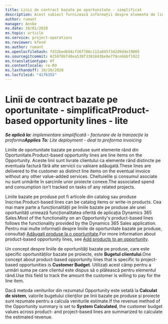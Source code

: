 ```yaml
---
title: Linii de contract bazate pe oportunitate - simplificat
description: Acest subiect furnizează informații despre elemente de linie de oportunitate pe bază de proiect în Project Operations.
author: rumant
manager: Annbe
ms.date: 10/01/2020
ms.topic: article
ms.service: project-operations
ms.reviewer: kfend
ms.author: rumant
ms.openlocfilehash: fd32bedb94cf36f706c112a845f342d9dde19805
ms.sourcegitcommit: 625878bf48ea530f3381843be0e778cebbbf1922
ms.translationtype: HT
ms.contentlocale: ro-RO
ms.lasthandoff: 10/30/2020
ms.locfileid: "4176355"
---
```

# <a name="product-based-opportunity-lines---lite"></a><span data-ttu-id="e5a04-103">Linii de contract bazate pe oportunitate - simplificat</span><span class="sxs-lookup"><span data-stu-id="e5a04-103">Product-based opportunity lines - lite</span></span>

<span data-ttu-id="e5a04-104">_**Se aplică la:** implementare simplificată - facturare de la tranzacție la proforma_</span><span class="sxs-lookup"><span data-stu-id="e5a04-104">_**Applies To:** Lite deployment - deal to proforma invoicing_</span></span>

<span data-ttu-id="e5a04-105">Liniile de oportunitate bazate pe produse sunt elemente rând din Oportunitate.</span><span class="sxs-lookup"><span data-stu-id="e5a04-105">Product-based opportunity lines are line items on the Opportunity.</span></span> <span data-ttu-id="e5a04-106">Aceste linii sunt livrate clientului ca elemente rând distincte pe eventuala factură fără alte servicii cu valoare adăugată.</span><span class="sxs-lookup"><span data-stu-id="e5a04-106">These lines are delivered to the customer as distinct line items on the eventual invoice without any other value-added services.</span></span> <span data-ttu-id="e5a04-107">Cheltuielile și consumul asociate nu sunt urmărite în sarcinile unor proiecte conexe.</span><span class="sxs-lookup"><span data-stu-id="e5a04-107">The associated spend and consumption isn't tracked on tasks of any related projects.</span></span>

<span data-ttu-id="e5a04-108">Liniile bazate pe produse pot fi articole din catalog sau produse înscrise.</span><span class="sxs-lookup"><span data-stu-id="e5a04-108">Product-based lines can be catalog items or write-in products.</span></span> <span data-ttu-id="e5a04-109">Cea mai mare parte a funcționalității pe liniile bazate pe produse ale unei oportunități urmează funcționalitatea oferită de aplicația Dynamics 365 Sales.</span><span class="sxs-lookup"><span data-stu-id="e5a04-109">Most of the functionality on an Opportunity's product-based lines follows the functionality provided by the Dynamics 365 Sales application.</span></span> <span data-ttu-id="e5a04-110">Pentru mai multe informații despre liniile de oportunitate bazate pe produse, consultați [Adăugați produse la o oportunitate](https://docs.microsoft.com/dynamics365/sales-enterprise/add-products-opportunity).</span><span class="sxs-lookup"><span data-stu-id="e5a04-110">For more information about product-based opportunity lines, see [Add products to an opportunity](https://docs.microsoft.com/dynamics365/sales-enterprise/add-products-opportunity).</span></span>

<span data-ttu-id="e5a04-111">Un concept despre liniile de oportunități bazate pe produse, care este specific oportunităților bazate pe proiecte, este **Bugetul clientului**.</span><span class="sxs-lookup"><span data-stu-id="e5a04-111">One concept about product-based opportunity lines that is specific to project-based opportunities is **Customer Budget**.</span></span> <span data-ttu-id="e5a04-112">Utilizați acest câmp pentru a urmări suma pe care clientul este dispus să o plătească pentru elementul rând.</span><span class="sxs-lookup"><span data-stu-id="e5a04-112">Use this field to track the amount the customer is willing to pay for the line item.</span></span>

<span data-ttu-id="e5a04-113">Dacă metoda veniturilor din rezumatul Opportunity este setată la **Calculat de sistem**, valorile bugetului clienților pe linii bazate pe produse și proiecte sunt rezumate pentru a calcula veniturile estimate.</span><span class="sxs-lookup"><span data-stu-id="e5a04-113">If the revenue method of the Opportunity summary is set to **System Calculated**, the customer budget values across product- and project-based lines are summarized to calculate the estimated revenue.</span></span>
